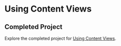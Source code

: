 # Using Content Views

## Completed Project

Explore the completed project for [Using Content Views](https://developer.apple.com/tutorials/app-dev-training/using-content-views).